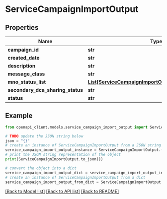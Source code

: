 # ServiceCampaignImportOutput


## Properties

Name | Type | Description | Notes
------------ | ------------- | ------------- | -------------
**campaign_id** | **str** |  | [optional] 
**created_date** | **str** |  | [optional] 
**description** | **str** |  | [optional] 
**message_class** | **str** |  | [optional] 
**mno_status_list** | [**List[ServiceCampaignImportOutputMnoStatusListInner]**](ServiceCampaignImportOutputMnoStatusListInner.md) |  | [optional] 
**secondary_dca_sharing_status** | **str** |  | [optional] 
**status** | **str** |  | [optional] 

## Example

```python
from openapi_client.models.service_campaign_import_output import ServiceCampaignImportOutput

# TODO update the JSON string below
json = "{}"
# create an instance of ServiceCampaignImportOutput from a JSON string
service_campaign_import_output_instance = ServiceCampaignImportOutput.from_json(json)
# print the JSON string representation of the object
print(ServiceCampaignImportOutput.to_json())

# convert the object into a dict
service_campaign_import_output_dict = service_campaign_import_output_instance.to_dict()
# create an instance of ServiceCampaignImportOutput from a dict
service_campaign_import_output_from_dict = ServiceCampaignImportOutput.from_dict(service_campaign_import_output_dict)
```
[[Back to Model list]](../README.md#documentation-for-models) [[Back to API list]](../README.md#documentation-for-api-endpoints) [[Back to README]](../README.md)


